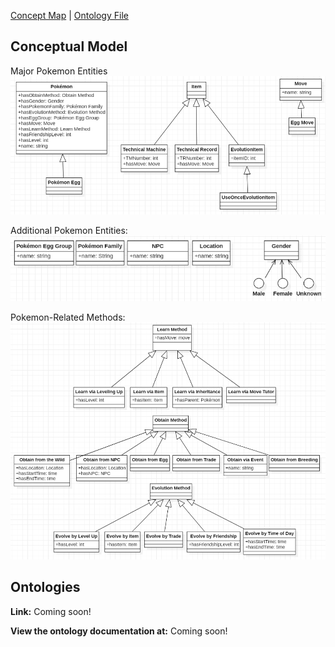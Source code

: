 [Concept Map](#conceptual-model) | [Ontology File](#ontologies)

## Conceptual Model

Major Pokemon Entities
<img src="https://raw.githubusercontent.com/tetherless-world/ontology-engineering/0117df4efe6f1939c96b587e5102f6c6f7e5941e/oe2020/pokemon-moveset-application/images/Concept_Model-Major_Pokemon_Entities%20.png">

Additional Pokemon Entities: 
<img src="https://raw.githubusercontent.com/tetherless-world/ontology-engineering/pokemon-moveset-application/oe2020/pokemon-moveset-application/images/Concept_Model-Other_Pokemon_Entities.png">

Pokemon-Related Methods:
<img src="https://raw.githubusercontent.com/tetherless-world/ontology-engineering/pokemon-moveset-application/oe2020/pokemon-moveset-application/images/Concept_Model-Pokemon_Methods.png">

## Ontologies

**Link:** Coming soon!

**View the ontology documentation at:** Coming soon!
